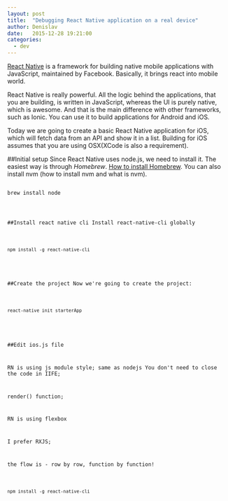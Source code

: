 ```yaml
---
layout: post
title:  "Debugging React Native application on a real device"
author: Denislav
date:   2015-12-28 19:21:00
categories: 
  - dev
---
```



[React Native](http://facebook.github.io/react-native/) is a framework for building native mobile applications with JavaScript, 
maintained by Facebook. Basically, it brings react into mobile world. 

React Native is really powerful. All the logic behind the applications, that you are building, is written in JavaScript, whereas the UI is 
purely native, which is awesome. And that is the main difference with other frameworks, such as Ionic. You can use it to build applications for Android and iOS.

Today we are going to create a basic React Native application for iOS, which will fetch data from an API and show it in a list. 
Building for iOS assumes that you are using OSX(XCode is also a requirement).


##Initial setup
Since React Native uses node.js, we need to install it. The easiest way is through *Homebrew*. [How to install Homebrew](http://brew.sh/).
You can also install nvm (how to install nvm and what is nvm).

<pre>
<code class="language-javascript">
brew install node
</pre>


##Install react native cli
Install react-native-cli globally

<pre>
<code class="language-javascript">
npm install -g react-native-cli
</code>
</pre>


##Create the project
Now we're going to create the project:

<pre>
<code class="language-javascript">
react-native init starterApp
</code>
</pre>


##Edit ios.js file

RN is using js module style; same as nodejs
You don't need to close the code in IIFE;

render() function;

RN is using flexbox

I prefer RXJS;
 
the flow is - row by row, function by function!
<pre>
<code class="language-javascript">
npm install -g react-native-cli
</code>
</pre>

